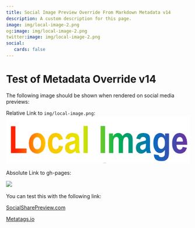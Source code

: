 ```yaml
---
title: Social Image Preview Override From Markdown Metadata v14
description: A custom description for this page.
image: img/local-image-2.png
og:image: img/local-image-2.png
twitter:image: img/local-image-2.png
social:
   cards: false
---
```

<!--
<meta property="og:image" content="https://dmccreary.github.io/mkdocs-material-social/img/local-image.png" />
-->

# Test of Metadata Override v14

The following image should be shown when rendered on social media previews:

Relative Link to ```img/local-image.png```:
![](img/local-image.png)

Absolute Link to gh-pages:

![](https://dmccreary.github.io/mkdocs-material-social/img/local-image.png)

You can test this with the following link:

[SocialSharePreview.com](https://socialsharepreview.com/?url=https://dmccreary.github.io/mkdocs-material-social/metadata-override-test/)

[Metatags.io](https://metatags.io/)